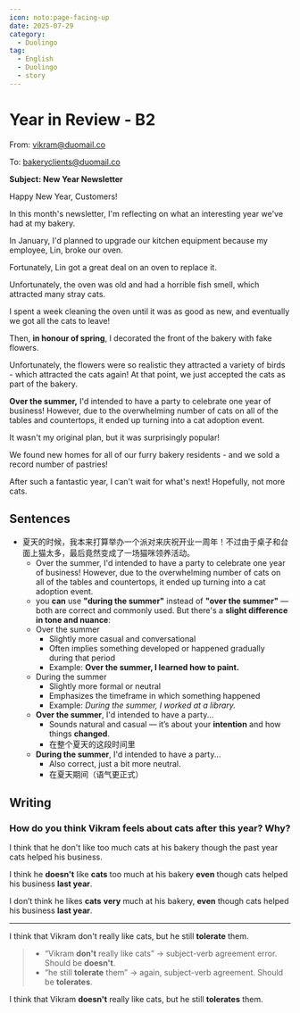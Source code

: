 ```yaml
---
icon: noto:page-facing-up
date: 2025-07-29
category:
  - Duolingo
tag:
  - English
  - Duolingo
  - story
---
```


# Year in Review - B2

From: vikram@duomail.co

To: bakeryclients@duomail.co

**Subject: New Year Newsletter**

Happy New Year, Customers!

In this month's newsletter, I'm reflecting on what an interesting year we've had at my bakery.

In January, I'd planned to upgrade our kitchen equipment because my employee, Lin, broke our oven.

Fortunately, Lin got a great deal on an oven to replace it.

Unfortunately, the oven was old and had a horrible fish smell, which attracted many stray cats.

I spent a week cleaning the oven until it was as good as new, and eventually we got all the cats to leave!

Then, **in honour of spring**, I decorated the front of the bakery with fake flowers.

Unfortunately, the flowers were so realistic they attracted a variety of birds - which attracted the cats again! At that point, we just accepted the cats as part of the bakery.

**Over the summer,** I'd intended to have a party to celebrate one year of business! However, due to the overwhelming number of cats on all of the tables and countertops, it ended up turning into a cat adoption event.

It wasn't my original plan, but it was surprisingly popular!

We found new homes for all of our furry bakery residents - and we sold a record number of pastries!

After such a fantastic year, I can't wait for what's next! Hopefully, not more cats.

## Sentences

- 夏天的时候，我本来打算举办一个派对来庆祝开业一周年！不过由于桌子和台面上猫太多，最后竟然变成了一场猫咪领养活动。
  - Over the summer, I'd intended to have a party to celebrate one year of business! However, due to the overwhelming number of cats on all of the tables and countertops, it ended up turning into a cat adoption event.
  - you **can** use **"during the summer"** instead of **"over the summer"** — both are correct and commonly used. But there's a **slight difference in tone and nuance**:
  - Over the summer
    - Slightly more casual and conversational
    - Often implies something developed or happened gradually during that period
    - Example: **Over the summer, I learned how to paint.**
  - During the summer
    - Slightly more formal or neutral
    - Emphasizes the timeframe in which something happened
    - Example: _During the summer, I worked at a library._
  - **Over the summer**, I'd intended to have a party...
    - Sounds natural and casual — it’s about your **intention** and how things **changed**.
    - 在整个夏天的这段时间里
  - **During the summer**, I'd intended to have a party...
    - Also correct, just a bit more neutral.
    - 在夏天期间（语气更正式）

## Writing

### How do you think Vikram feels about cats after this year? Why?

I think that he don't like too much cats at his bakery though the past year cats helped his business.

I think he **doesn't** like **cats** too much at his bakery **even** though cats helped his business **last year**.

I don’t think he likes **cats** **very** much at his bakery, **even** though cats helped his business **last year**.

---

I think that Vikram don't really like cats, but he still **tolerate** them.

> - “Vikram **don't** really like cats” → subject-verb agreement error. Should be **doesn't**.
> - “he still **tolerate** them” → again, subject-verb agreement. Should be **tolerates**.

I think that Vikram **doesn't** really like cats, but he still **tolerates** them.
